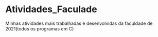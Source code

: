 # Atividades_Faculade

Minhas atividades mais trabalhadas e desenvolvidas da faculdade de 2021(todos os programas em C)
